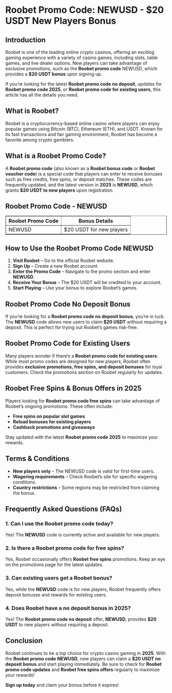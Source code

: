 <h1>Roobet Promo Code: NEWUSD - $20 USDT New Players Bonus</h1>
<h2>Introduction</h2>
<p>Roobet is one of the leading online crypto casinos, offering an exciting gaming experience with a variety of casino games, including slots, table games, and live dealer options. New players can take advantage of exclusive promotions, such as the <strong>Roobet promo code</strong> NEWUSD, which provides a <strong>$20 USDT bonus</strong> upon signing up.</p>
<p>If you’re looking for the latest <strong>Roobet promo code no deposit</strong>, updates for <strong>Roobet promo code 2025</strong>, or <strong>Roobet promo code for existing users</strong>, this article has all the details you need.</p>

<h2>What is Roobet?</h2>
<p>Roobet is a cryptocurrency-based online casino where players can enjoy popular games using Bitcoin (BTC), Ethereum (ETH), and USDT. Known for its fast transactions and fair gaming environment, Roobet has become a favorite among crypto gamblers.</p>

<h2>What is a Roobet Promo Code?</h2>
<p>A <strong>Roobet promo code</strong> (also known as a <strong>Roobet bonus code</strong> or <strong>Roobet voucher code</strong>) is a special code that players can enter to receive bonuses such as free credits, free spins, or deposit matches. These codes are frequently updated, and the latest version in <strong>2025</strong> is <strong>NEWUSD</strong>, which grants <strong>$20 USDT to new players</strong> upon registration.</p>

<h2>Roobet Promo Code - NEWUSD</h2>
<table border="1">
    <tr>
        <th>Roobet Promo Code</th>
        <th>Bonus Details</th>
    </tr>
    <tr>
        <td>NEWUSD</td>
        <td>$20 USDT for new players</td>
    </tr>
</table>

<h2>How to Use the Roobet Promo Code NEWUSD</h2>
<ol>
    <li><strong>Visit Roobet</strong> – Go to the official Roobet website.</li>
    <li><strong>Sign Up</strong> – Create a new Roobet account.</li>
    <li><strong>Enter the Promo Code</strong> – Navigate to the promo section and enter <strong>NEWUSD</strong>.</li>
    <li><strong>Receive Your Bonus</strong> – The $20 USDT will be credited to your account.</li>
    <li><strong>Start Playing</strong> – Use your bonus to explore Roobet’s games.</li>
</ol>

<h2>Roobet Promo Code No Deposit Bonus</h2>
<p>If you’re looking for a <strong>Roobet promo code no deposit bonus</strong>, you’re in luck. The <strong>NEWUSD</strong> code allows new users to claim <strong>$20 USDT</strong> without requiring a deposit. This is perfect for trying out Roobet’s games risk-free.</p>

<h2>Roobet Promo Code for Existing Users</h2>
<p>Many players wonder if there’s a <strong>Roobet promo code for existing users</strong>. While most promo codes are designed for new players, Roobet often provides <strong>exclusive promotions, free spins, and deposit bonuses</strong> for loyal customers. Check the promotions section on Roobet regularly for updates.</p>

<h2>Roobet Free Spins & Bonus Offers in 2025</h2>
<p>Players looking for <strong>Roobet promo code free spins</strong> can take advantage of Roobet’s ongoing promotions. These often include:</p>
<ul>
    <li><strong>Free spins on popular slot games</strong></li>
    <li><strong>Reload bonuses for existing players</strong></li>
    <li><strong>Cashback promotions and giveaways</strong></li>
</ul>
<p>Stay updated with the latest <strong>Roobet promo code 2025</strong> to maximize your rewards.</p>

<h2>Terms & Conditions</h2>
<ul>
    <li><strong>New players only</strong> – The NEWUSD code is valid for first-time users.</li>
    <li><strong>Wagering requirements</strong> – Check Roobet’s site for specific wagering conditions.</li>
    <li><strong>Country restrictions</strong> – Some regions may be restricted from claiming the bonus.</li>
</ul>

<h2>Frequently Asked Questions (FAQs)</h2>
<h3>1. Can I use the Roobet promo code today?</h3>
<p>Yes! The <strong>NEWUSD</strong> code is currently active and available for new players.</p>

<h3>2. Is there a Roobet promo code for free spins?</h3>
<p>Yes, Roobet occasionally offers <strong>Roobet free spins</strong> promotions. Keep an eye on the promotions page for the latest updates.</p>

<h3>3. Can existing users get a Roobet bonus?</h3>
<p>Yes, while the <strong>NEWUSD</strong> code is for new players, Roobet frequently offers deposit bonuses and rewards for existing users.</p>

<h3>4. Does Roobet have a no deposit bonus in 2025?</h3>
<p>Yes! The <strong>Roobet promo code no deposit</strong> offer, <strong>NEWUSD</strong>, provides <strong>$20 USDT</strong> to new players without requiring a deposit.</p>

<h2>Conclusion</h2>
<p>Roobet continues to be a top choice for crypto casino gaming in <strong>2025</strong>. With the <strong>Roobet promo code</strong> <strong>NEWUSD</strong>, new players can claim a <strong>$20 USDT no deposit bonus</strong> and start playing immediately. Be sure to check for <strong>Roobet promo code updates</strong> and <strong>Roobet free spins offers</strong> regularly to maximize your rewards!</p>
<p><strong>Sign up today</strong> and claim your bonus before it expires!</p>
